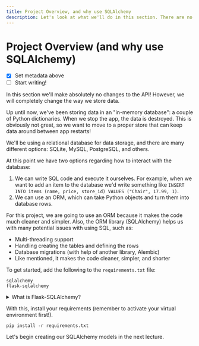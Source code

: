 ```yaml
---
title: Project Overview, and why use SQLAlchemy
description: Let's look at what we'll do in this section. There are no changes to the client-facing API at all, just changes internally to how we store data.
---
```


# Project Overview (and why use SQLAlchemy)

- [x] Set metadata above
- [ ] Start writing!

In this section we'll make absolutely no changes to the API! However, we will completely change the way we store data.

Up until now, we've been storing data in an "in-memory database": a couple of Python dictionaries. When we stop the app, the data is destroyed. This is obviously not great, so we want to move to a proper store that can keep data around between app restarts!

We'll be using a relational database for data storage, and there are many different options: SQLite, MySQL, PostgreSQL, and others.

At this point we have two options regarding how to interact with the database:

1. We can write SQL code and execute it ourselves. For example, when we want to add an item to the database we'd write something like `INSERT INTO items (name, price, store_id) VALUES ("Chair", 17.99, 1)`.
2. We can use an ORM, which can take Python objects and turn them into database rows.

For this project, we are going to use an ORM because it makes the code much cleaner and simpler. Also, the ORM library (SQLAlchemy) helps us with many potential issues with using SQL, such as:

- Multi-threading support
- Handling creating the tables and defining the rows
- Database migrations (with help of another library, Alembic)
- Like mentioned, it makes the code cleaner, simpler, and shorter

To get started, add the following to the `requirements.txt` file:

```text title="requirements.txt"
sqlalchemy
flask-sqlalchemy
```

<details>
  <summary>What is Flask-SQLAlchemy?</summary>
  <div>
    <p>SQLAlchemy is the ORM library, that helps map Python classes to database tables and columns, and turns Python objects of those classes into specific rows.</p>
    <p>Flask-SQLAlchemy is a Flask extension which helps connect SQLAlchemy to Flask apps.</p>
  </div>
</details>

With this, install your requirements (remember to activate your virtual environment first!).

```
pip install -r requirements.txt
```

Let's begin creating our SQLAlchemy models in the next lecture.